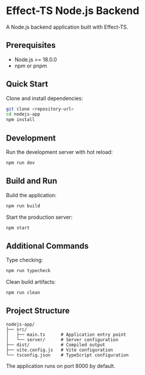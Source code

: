 # Effect-TS Node.js Backend

A Node.js backend application built with Effect-TS.

## Prerequisites

- Node.js >= 18.0.0
- npm or pnpm

## Quick Start

Clone and install dependencies:
```bash
git clone <repository-url>
cd nodejs-app
npm install
```

## Development

Run the development server with hot reload:
```bash
npm run dev
```

## Build and Run

Build the application:
```bash
npm run build
```

Start the production server:
```bash
npm start
```

## Additional Commands

Type checking:
```bash
npm run typecheck
```

Clean build artifacts:
```bash
npm run clean
```

## Project Structure

```
nodejs-app/
├── src/
│   ├── main.ts      # Application entry point
│   └── server/      # Server configuration
├── dist/            # Compiled output
├── vite.config.js   # Vite configuration
└── tsconfig.json    # TypeScript configuration
```

The application runs on port 8000 by default.
